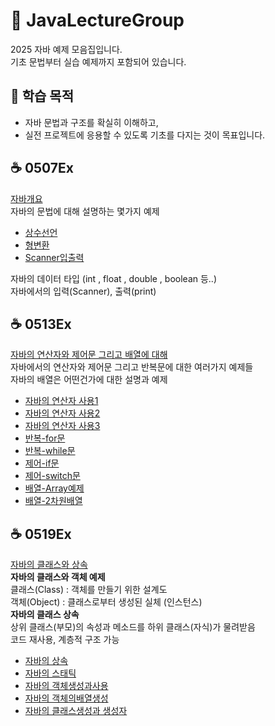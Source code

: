 # 🍵 JavaLectureGroup
2025 자바 예제 모음집입니다.<br>
기초 문법부터 실습 예제까지 포함되어 있습니다.

## 🧭 학습 목적

- 자바 문법과 구조를 확실히 이해하고,  
- 실전 프로젝트에 응용할 수 있도록 기초를 다지는 것이 목표입니다.

## ☕ 0507Ex
[자바개요](https://gold-century-3b0.notion.site/43-JAVA-05-07-9-1ec3bfade93280a9818ac99e6a65fb0e)</br>
자바의 문법에 대해 설명하는 몇가지 예제</br>
- [상수선언](Java_0507EX/Test/src/mypack/CircleArea.java)
- [형변환](Java_0507EX/Test/src/mypack/TypeConversion.java)
- [Scanner입출력](Java_0507EX/Test/src/mypack/ScannerEx.java)

자바의 데이터 타입 (int , float , double , boolean 등..)</br>
자바에서의 입력(Scanner), 출력(print)</br>

## ☕ 0513Ex
[자바의 연산자와 제어문 그리고 배열에 대해](https://gold-century-3b0.notion.site/46-JAVA-05-13-10-1f23bfade93280a4b51efd11189b8a05)</br>
자바에서의 연산자와 제어문 그리고 반복문에 대한 여러가지 예제들<br>
자바의 배열은 어떤건가에 대한 설명과 예제</br>
- [자바의 연산자 사용1](Java_0513EX/JV_0513/src/JV_0513Pack/Yeonsanja01.java)
- [자바의 연산자 사용2](Java_0513EX/JV_0513/src/JV_0513Pack/Yeonsanja02.java)
- [자바의 연산자 사용3](Java_0513EX/JV_0513/src/JV_0513Pack/Yeonsanja03.java)
- [반복-for문](Java_0513EX/JV_0513/src/JV_0513Pack/For문01.java)
- [반복-while문](Java_0513EX/JV_0513/src/JV_0513Pack/while문예제01.java)
- [제어-if문](Java_0513EX/JV_0513/src/JV_0513Pack/If_Ex01.java)
- [제어-switch문](Java_0513EX/JV_0513/src/JV_0513Pack/SwitchEx01.java)
- [배열-Array예제](Java_0513EX/JV_0513/src/JV_0513Pack/Array예제01.java)
- [배열-2차원배열](Java_0513EX/JV_0513/src/JV_0513Pack/Array_2차원배열예제.java)

## ☕ 0519Ex
[자바의 클래스와 상속](https://gold-century-3b0.notion.site/JAVA-05-19-11-1f83bfade93280ffb7c3d42a6188f456)</br>
<strong>자바의 클래스와 객체 예제</strong></br>
클래스(Class) : 객체를 만들기 위한 설계도</br>
객체(Object) : 클래스로부터 생성된 실체 (인스턴스)</br>
<strong>자바의 클래스 상속</strong></br>
상위 클래스(부모)의 속성과 메소드를 하위 클래스(자식)가 물려받음</br>
코드 재사용, 계층적 구조 가능</br>
- [자바의 상속](Java_0519Ex/JV_0519/src/JV_0519Pack/상속예제01.java)
- [자바의 스태틱](Java_0519Ex/JV_0519/src/JV_0519Pack/Static예제.java)
- [자바의 객체생성과사용](Java_0519Ex/JV_0519/src/JV_0519Pack/Circle.java)
- [자바의 객체의배열생성](Java_0519Ex/JV_0519/src/JV_0519Pack/Obj_array.java)
- [자바의 클래스생성과 생성자](Java_0519Ex/JV_0519/src/JV_0519Pack/Book.java)
